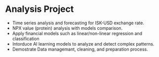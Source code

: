 # Analysis Project
-	Time series analysis and forecasting for ISK-USD exchange rate.
-	NPX value (protein) analysis with models comparison.
-	Apply financial models such as linear/non-linear regression and classification
-	Intorduce AI learning models to analyze and detect complex patterns.
-	Demostrate Data managemant, cleaning, and preparation process. 



